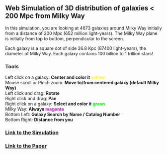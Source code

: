 ## Web Simulation of 3D distribution of galaxies < 200 Mpc from Milky Way

<p>In this simulation, you are looking at 4673 galaxies around Milky Way initially from a distance of 200 Mpc (652 million light-years). The Milky Way plane is initially from top to bottom, perpendicular to the screen.</p>
<p>Each galaxy is a square dot of side 26.8 Kpc (87400 light-years), the diameter of Milky Way. Each galaxy contains 100 billion to 1 trillion stars!</p>

### Tools
Left click on a galaxy: <b>Center and color it <span style='color:#ff0;'>yellow</span></b><br>
Mouse scroll or Pinch zoom: <b>Move to/from centered galaxy (default Milky Way)</b><br>Left click and drag: <b>Rotate</b><br>Right click and drag: <b>Pan</b><br>
Right click on a galaxy: <b>Select and color it <span style='color:#0f0;'>green</span></b><br>
Milky Way: <b>Always <span style='color:#f0f;'>magenta</span></b><br>
Bottom Left: <b>Galaxy Search by Name / Catalog Number</b><br>
Bottom Right: <b>Distance from you</b></p>

### [Link to the Simulation](https://riteshsingh.github.io/galaxies/)
### [Link to the Paper]([https://academic.oup.com/astrogeo/article-abstract/61/4/4.42/5873800](https://academic.oup.com/astrogeo/article/61/4/4.42/5873800))
